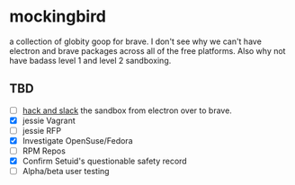 # mockingbird
a collection of globity goop for brave. I don't see why we can't have electron and brave packages across all of the free platforms. Also why not have badass level 1 and level 2 sandboxing. 

## TBD
- [ ] [hack and slack](hack_and_slash.md) the sandbox from electron over to brave.
- [x] jessie Vagrant 
- [ ] jessie RFP
- [x] Investigate OpenSuse/Fedora
- [ ] RPM Repos
- [x] Confirm Setuid's questionable safety record
- [ ] Alpha/beta user testing
